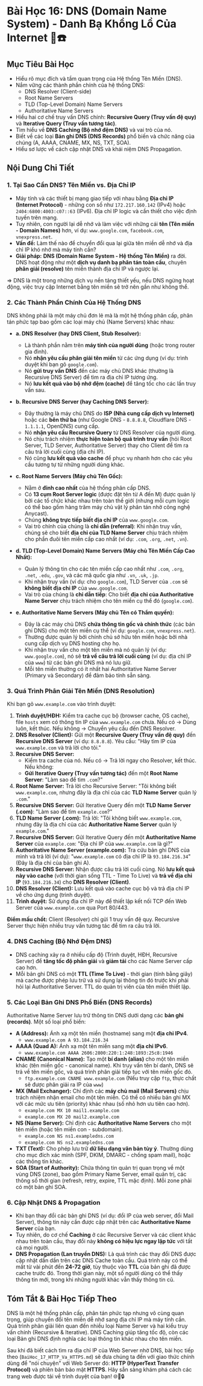 # Bài Học 16: DNS (Domain Name System) - Danh Bạ Khổng Lồ Của Internet 📖☎️

## Mục Tiêu Bài Học

*   Hiểu rõ mục đích và tầm quan trọng của Hệ thống Tên Miền (DNS).
*   Nắm vững các thành phần chính của hệ thống DNS:
    *   DNS Resolver (Client-side)
    *   Root Name Servers
    *   TLD (Top-Level Domain) Name Servers
    *   Authoritative Name Servers
*   Hiểu hai cơ chế truy vấn DNS chính: **Recursive Query (Truy vấn đệ quy)** và **Iterative Query (Truy vấn tương tác)**.
*   Tìm hiểu về **DNS Caching (Bộ nhớ đệm DNS)** và vai trò của nó.
*   Biết về các loại **Bản ghi DNS (DNS Records)** phổ biến và chức năng của chúng (A, AAAA, CNAME, MX, NS, TXT, SOA).
*   Hiểu sơ lược về cách cập nhật DNS và khái niệm DNS Propagation.

## Nội Dung Chi Tiết

### 1. Tại Sao Cần DNS? Tên Miền vs. Địa Chỉ IP

*   Máy tính và các thiết bị mạng giao tiếp với nhau bằng **Địa chỉ IP (Internet Protocol)** - những con số như `172.217.160.142` (IPv4) hoặc `2404:6800:4003:c07::63` (IPv6). Địa chỉ IP logic và cần thiết cho việc định tuyến trên mạng.
*   Tuy nhiên, con người lại dễ nhớ và làm việc với những cái **tên (Tên miền - Domain Names)** hơn, ví dụ: `www.google.com`, `facebook.com`, `vnexpress.net`.
*   **Vấn đề:** Làm thế nào để chuyển đổi qua lại giữa tên miền dễ nhớ và địa chỉ IP khó nhớ mà máy tính cần?
*   **Giải pháp:** **DNS (Domain Name System - Hệ thống Tên Miền)** ra đời. DNS hoạt động như một **dịch vụ danh bạ phân tán toàn cầu**, chuyên **phân giải (resolve)** tên miền thành địa chỉ IP và ngược lại.

=> DNS là một trong những dịch vụ nền tảng thiết yếu, nếu DNS ngừng hoạt động, việc truy cập Internet bằng tên miền sẽ trở nên gần như không thể.

### 2. Các Thành Phần Chính Của Hệ Thống DNS

DNS không phải là một máy chủ đơn lẻ mà là một hệ thống phân cấp, phân tán phức tạp bao gồm các loại máy chủ (Name Servers) khác nhau:

*   **a. DNS Resolver (hay DNS Client, Stub Resolver):**
    *   Là thành phần nằm trên **máy tính của người dùng** (hoặc trong router gia đình).
    *   Nó **nhận yêu cầu phân giải tên miền** từ các ứng dụng (ví dụ: trình duyệt khi bạn gõ `google.com`).
    *   Nó **gửi truy vấn DNS** đến các máy chủ DNS khác (thường là Recursive DNS Server) để tìm ra địa chỉ IP tương ứng.
    *   Nó **lưu kết quả vào bộ nhớ đệm (cache)** để tăng tốc cho các lần truy vấn sau.

*   **b. Recursive DNS Server (hay Caching DNS Server):**
    *   Đây thường là máy chủ DNS do **ISP (Nhà cung cấp dịch vụ Internet)** hoặc các **bên thứ ba** (như Google DNS - `8.8.8.8`, Cloudflare DNS - `1.1.1.1`, OpenDNS) cung cấp.
    *   Nó **nhận yêu cầu Recursive Query** từ DNS Resolver của người dùng.
    *   Nó chịu trách nhiệm **thực hiện toàn bộ quá trình truy vấn** (hỏi Root Server, TLD Server, Authoritative Server) thay cho Client để tìm ra câu trả lời cuối cùng (địa chỉ IP).
    *   Nó cũng **lưu kết quả vào cache** để phục vụ nhanh hơn cho các yêu cầu tương tự từ những người dùng khác.

*   **c. Root Name Servers (Máy chủ Tên Gốc):**
    *   Nằm ở **đỉnh cao nhất** của hệ thống phân cấp DNS.
    *   Có **13 cụm Root Server logic** (được đặt tên từ A đến M) được quản lý bởi các tổ chức khác nhau trên toàn thế giới (nhưng mỗi cụm logic có thể bao gồm hàng trăm máy chủ vật lý phân tán nhờ công nghệ Anycast).
    *   Chúng **không trực tiếp biết địa chỉ IP** của `www.google.com`.
    *   Vai trò chính của chúng là **chỉ dẫn (referral)**: Khi nhận truy vấn, chúng sẽ cho biết **địa chỉ của TLD Name Server** chịu trách nhiệm cho phần đuôi tên miền cấp cao nhất (ví dụ: `.com`, `.org`, `.net`, `.vn`).

*   **d. TLD (Top-Level Domain) Name Servers (Máy chủ Tên Miền Cấp Cao Nhất):**
    *   Quản lý thông tin cho các tên miền cấp cao nhất như `.com`, `.org`, `.net`, `.edu`, `.gov`, và các mã quốc gia như `.vn`, `.uk`, `.jp`.
    *   Khi nhận truy vấn (ví dụ: cho `google.com`), TLD Server của `.com` sẽ **không biết địa chỉ IP** của `www.google.com`.
    *   Vai trò của chúng là **chỉ dẫn tiếp**: Cho biết **địa chỉ của Authoritative Name Server** chịu trách nhiệm cho tên miền cụ thể đó (`google.com`).

*   **e. Authoritative Name Servers (Máy chủ Tên có Thẩm quyền):**
    *   Đây là các máy chủ DNS **chứa thông tin gốc và chính thức** (các bản ghi DNS) cho một tên miền cụ thể (ví dụ: `google.com`, `vnexpress.net`).
    *   Thường được quản lý bởi chính chủ sở hữu tên miền hoặc bởi nhà cung cấp dịch vụ DNS hosting cho họ.
    *   Khi nhận truy vấn cho một tên miền mà nó quản lý (ví dụ: `www.google.com`), nó sẽ **trả về câu trả lời cuối cùng** (ví dụ: địa chỉ IP của `www`) từ các bản ghi DNS mà nó lưu giữ.
    *   Mỗi tên miền thường có ít nhất hai Authoritative Name Server (Primary và Secondary) để đảm bảo tính sẵn sàng.

### 3. Quá Trình Phân Giải Tên Miền (DNS Resolution)

Khi bạn gõ `www.example.com` vào trình duyệt:

1.  **Trình duyệt/HĐH:** Kiểm tra cache cục bộ (browser cache, OS cache), file `hosts` xem có thông tin IP của `www.example.com` chưa. Nếu có -> Dùng luôn, kết thúc. Nếu không -> Chuyển yêu cầu đến DNS Resolver.
2.  **DNS Resolver (Client):** Gửi một **Recursive Query (Truy vấn đệ quy)** đến **Recursive DNS Server** (ví dụ: `8.8.8.8`). Yêu cầu: "Hãy tìm IP của `www.example.com` và trả lời cho tôi."
3.  **Recursive DNS Server:**
    *   Kiểm tra cache của nó. Nếu có -> Trả lời ngay cho Resolver, kết thúc. Nếu không:
    *   **Gửi Iterative Query (Truy vấn tương tác)** đến một **Root Name Server**: "Làm sao để tìm `.com`?"
4.  **Root Name Server:** Trả lời cho Recursive Server: "Tôi không biết `www.example.com`, nhưng đây là địa chỉ của các **TLD Name Server** quản lý `.com`."
5.  **Recursive DNS Server:** Gửi Iterative Query đến một **TLD Name Server (.com)**: "Làm sao để tìm `example.com`?"
6.  **TLD Name Server (.com):** Trả lời: "Tôi không biết `www.example.com`, nhưng đây là địa chỉ của các **Authoritative Name Server** quản lý `example.com`."
7.  **Recursive DNS Server:** Gửi Iterative Query đến một **Authoritative Name Server** của `example.com`: "Địa chỉ IP của `www.example.com` là gì?"
8.  **Authoritative Name Server (example.com):** Tra cứu bản ghi DNS của mình và trả lời (ví dụ): "`www.example.com` có địa chỉ IP là `93.184.216.34`" (Đây là địa chỉ của bản ghi A).
9.  **Recursive DNS Server:** Nhận được câu trả lời cuối cùng. Nó **lưu kết quả này vào cache** (với thời gian sống TTL - Time To Live) và **trả về địa chỉ IP** (`93.184.216.34`) cho **DNS Resolver (Client)**.
10. **DNS Resolver (Client):** Lưu kết quả vào cache cục bộ và trả địa chỉ IP về cho ứng dụng (trình duyệt).
11. **Trình duyệt:** Sử dụng địa chỉ IP này để thiết lập kết nối TCP đến Web Server của `www.example.com` qua Port 80/443.

**Điểm mấu chốt:** Client (Resolver) chỉ gửi 1 truy vấn đệ quy. Recursive Server thực hiện nhiều truy vấn tương tác để tìm ra câu trả lời.

### 4. DNS Caching (Bộ Nhớ Đệm DNS)

*   DNS caching xảy ra ở nhiều cấp độ (Trình duyệt, HĐH, Recursive Server) để **tăng tốc độ phân giải** và **giảm tải** cho các Name Server cấp cao hơn.
*   Mỗi bản ghi DNS có một **TTL (Time To Live)** - thời gian (tính bằng giây) mà cache được phép lưu trữ và sử dụng lại thông tin đó trước khi phải hỏi lại Authoritative Server. TTL do quản trị viên của tên miền thiết lập.

### 5. Các Loại Bản Ghi DNS Phổ Biến (DNS Records)

Authoritative Name Server lưu trữ thông tin DNS dưới dạng các **bản ghi (records)**. Một số loại phổ biến:

*   **A (Address):** Ánh xạ một tên miền (hostname) sang một **địa chỉ IPv4**.
    *   `www.example.com A 93.184.216.34`
*   **AAAA (Quad A):** Ánh xạ một tên miền sang một **địa chỉ IPv6**.
    *   `www.example.com AAAA 2606:2800:220:1:248:1893:25c8:1946`
*   **CNAME (Canonical Name):** Tạo một **bí danh (alias)** cho một tên miền khác (tên miền gốc - canonical name). Khi truy vấn tên bí danh, DNS sẽ trả về tên miền gốc, và quá trình phân giải tiếp tục với tên miền gốc đó.
    *   `ftp.example.com CNAME www.example.com` (Nếu truy cập `ftp`, thực chất sẽ được phân giải ra IP của `www`)
*   **MX (Mail Exchanger):** Chỉ định các **máy chủ mail (Mail Servers)** chịu trách nhiệm nhận email cho một tên miền. Có thể có nhiều bản ghi MX với các mức ưu tiên (priority) khác nhau (số nhỏ hơn ưu tiên cao hơn).
    *   `example.com MX 10 mail1.example.com`
    *   `example.com MX 20 mail2.example.com`
*   **NS (Name Server):** Chỉ định các **Authoritative Name Servers** cho một tên miền (hoặc tên miền con - subdomain).
    *   `example.com NS ns1.exampledns.com`
    *   `example.com NS ns2.exampledns.com`
*   **TXT (Text):** Cho phép lưu trữ **dữ liệu dạng văn bản tùy ý**. Thường dùng cho mục đích xác minh (SPF, DKIM, DMARC - chống spam mail), hoặc các thông tin khác.
*   **SOA (Start of Authority):** Chứa thông tin quản trị quan trọng về một vùng DNS (zone), bao gồm Primary Name Server, email quản trị, các thông số thời gian (refresh, retry, expire, TTL mặc định). Mỗi zone phải có một bản ghi SOA.

### 6. Cập Nhật DNS & Propagation

*   Khi bạn thay đổi các bản ghi DNS (ví dụ: đổi IP của web server, đổi Mail Server), thông tin này cần được cập nhật trên các **Authoritative Name Server** của bạn.
*   Tuy nhiên, do cơ chế **Caching** ở các Recursive Server và các client khác nhau trên toàn cầu, thay đổi này **không có hiệu lực ngay lập tức** với tất cả mọi người.
*   **DNS Propagation (Lan truyền DNS):** Là quá trình các thay đổi DNS được cập nhật dần dần trên các DNS Cache toàn cầu. Quá trình này có thể mất từ vài phút đến **24-72 giờ**, tùy thuộc vào **TTL** của bản ghi đã được cache trước đó. Trong thời gian này, một số người dùng có thể thấy thông tin mới, trong khi những người khác vẫn thấy thông tin cũ.

## Tóm Tắt & Bài Học Tiếp Theo

DNS là một hệ thống phân cấp, phân tán phức tạp nhưng vô cùng quan trọng, giúp chuyển đổi tên miền dễ nhớ sang địa chỉ IP mà máy tính cần. Quá trình phân giải liên quan đến nhiều loại Name Server và hai kiểu truy vấn chính (Recursive & Iterative). DNS Caching giúp tăng tốc độ, còn các loại Bản ghi DNS định nghĩa các loại thông tin khác nhau cho tên miền.

Sau khi đã biết cách tìm ra địa chỉ IP của Web Server nhờ DNS, bài học tiếp theo (`BaiHoc_17_HTTP_Va_HTTPS.md`) sẽ đưa chúng ta đến với giao thức chính dùng để "nói chuyện" với Web Server đó: **HTTP (HyperText Transfer Protocol)** và phiên bản bảo mật **HTTPS**. Hãy sẵn sàng khám phá cách các trang web được tải về trình duyệt của bạn! 🌐📄🔒
